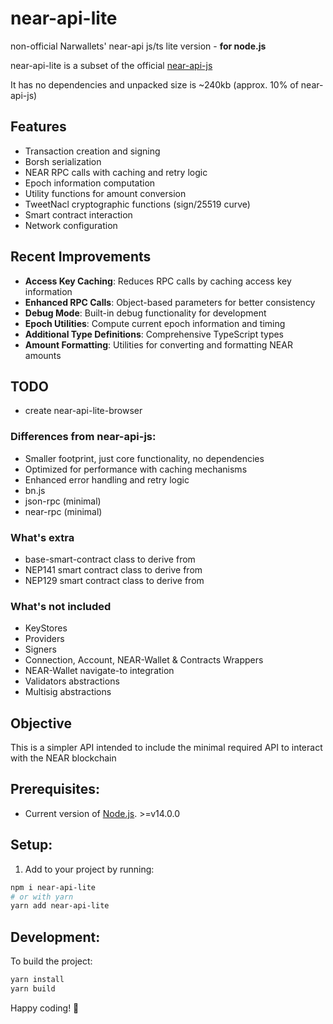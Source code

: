 # near-api-lite
non-official Narwallets' near-api js/ts lite version - **for node.js**

near-api-lite is a subset of the official [near-api-js](https://www.npmjs.com/package/near-api-js)

It has no dependencies and unpacked size is ~240kb (approx. 10% of near-api-js)

## Features

* Transaction creation and signing
* Borsh serialization
* NEAR RPC calls with caching and retry logic
* Epoch information computation
* Utility functions for amount conversion
* TweetNacl cryptographic functions (sign/25519 curve)
* Smart contract interaction
* Network configuration

## Recent Improvements

* **Access Key Caching**: Reduces RPC calls by caching access key information
* **Enhanced RPC Calls**: Object-based parameters for better consistency
* **Debug Mode**: Built-in debug functionality for development
* **Epoch Utilities**: Compute current epoch information and timing
* **Additional Type Definitions**: Comprehensive TypeScript types
* **Amount Formatting**: Utilities for converting and formatting NEAR amounts

## TODO

* create near-api-lite-browser

### Differences from near-api-js:

* Smaller footprint, just core functionality, no dependencies
* Optimized for performance with caching mechanisms
* Enhanced error handling and retry logic
* bn.js
* json-rpc (minimal)
* near-rpc (minimal)

### What's extra

* base-smart-contract class to derive from
* NEP141 smart contract class to derive from
* NEP129 smart contract class to derive from

### What's not included

* KeyStores
* Providers
* Signers
* Connection, Account, NEAR-Wallet & Contracts Wrappers
* NEAR-Wallet navigate-to integration
* Validators abstractions
* Multisig abstractions

## Objective

This is a simpler API intended to include the minimal required API to interact with the NEAR blockchain

## Prerequisites:

- Current version of [Node.js](https://nodejs.org/). >=v14.0.0

## Setup:

1) Add to your project by running:
```bash
npm i near-api-lite
# or with yarn
yarn add near-api-lite
```

## Development:

To build the project:
```bash
yarn install
yarn build
```

Happy coding! 🚀
